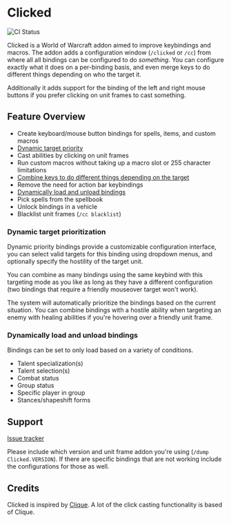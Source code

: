 # Clicked

![CI Status](https://github.com/Snakybo/Clicked/workflows/CI/badge.svg)

Clicked is a World of Warcraft addon aimed to improve keybindings and macros. The addon adds a configuration window (`/clicked` or `/cc`) from where all all bindings can be configured to do _something_. You can configure exactly what it does on a per-binding basis, and even merge keys to do different things depending on who the target it.

Additionally it adds support for the binding of the left and right mouse buttons if you prefer clicking on unit frames to cast something.

## Feature Overview

* Create keyboard/mouse button bindings for spells, items, and custom macros
* [Dynamic target priority](#dynamic-target-prioritization)
* Cast abilities by clicking on unit frames
* Run custom macros without taking up a macro slot or 255 character limitations
* [Combine keys to do different things depending on the target](#dynamic-target-prioritization)
* Remove the need for action bar keybindings
* [Dynamically load and unload bindings](#dynamically-load-and-unload-bindings)
* Pick spells from the spellbook
* Unlock bindings in a vehicle
* Blacklist unit frames (`/cc blacklist`)

### Dynamic target prioritization

Dynamic priority bindings provide a customizable configuration interface, you can select valid targets for this binding using dropdown menus, and optionally specify the hostility of the target unit.

You can combine as many bindings using the same keybind with this targeting mode as you like as long as they have a different configuration (two bindings that require a friendly mouseover target won't work).

The system will automatically prioritize the bindings based on the current situation. You can combine bindings with a hostile ability when targeting an enemy with healing abilities if you're hovering over a friendly unit frame.

### Dynamically load and unload bindings

Bindings can be set to only load based on a variety of conditions.

* Talent specialization(s)
* Talent selection(s)
* Combat status
* Group status
* Specific player in group
* Stances/shapeshift forms

## Support

[Issue tracker](https://github.com/Snakybo/Clicked/issues)

Please include which version and unit frame addon you're using (`/dump Clicked.VERSION`). If there are specific bindings that are not working include the configurations for those as well.

## Credits

Clicked is inspired by [Clique](https://www.curseforge.com/wow/addons/clique). A lot of the click casting functionality is based of Clique.
